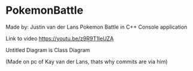 # PokemonBattle

Made by: Justin van der Lans 
Pokemon Battle in C++ 
Console application


Link to video
https://youtu.be/z9R9T1leUZA

Untitled Diagram is Class Diagram






(Made on pc of Kay van der Lans, thats why commits are via him)

